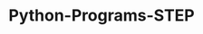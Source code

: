 # Python-Programs-STEP
        
   
                
                         
                          
                                  
            
 
